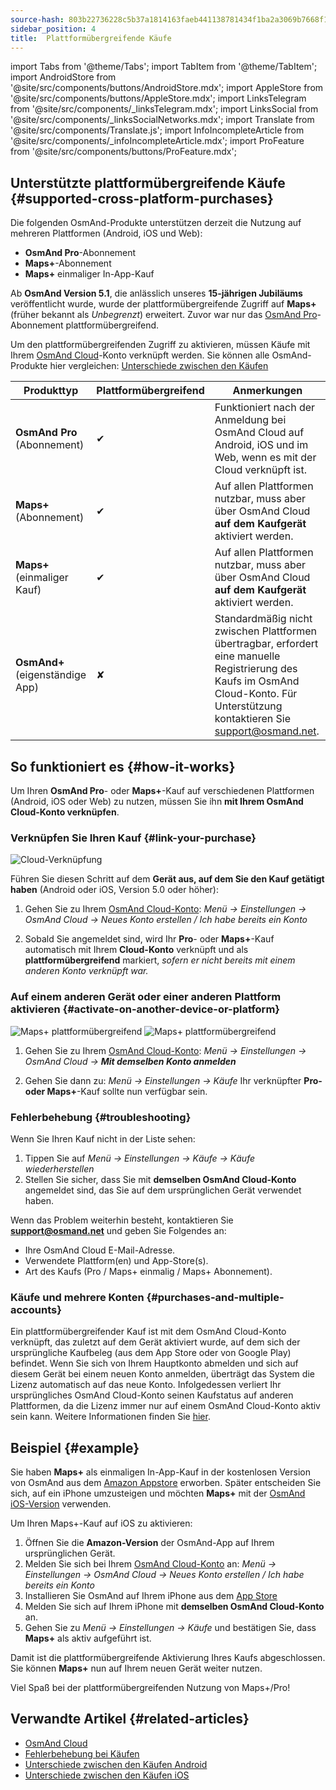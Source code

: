 ```yaml
---
source-hash: 803b22736228c5b37a1814163faeb441138781434f1ba2a3069b7668f1ffe213
sidebar_position: 4
title:  Plattformübergreifende Käufe
---
```

import Tabs from '@theme/Tabs';
import TabItem from '@theme/TabItem';
import AndroidStore from '@site/src/components/buttons/AndroidStore.mdx';
import AppleStore from '@site/src/components/buttons/AppleStore.mdx';
import LinksTelegram from '@site/src/components/_linksTelegram.mdx';
import LinksSocial from '@site/src/components/_linksSocialNetworks.mdx';
import Translate from '@site/src/components/Translate.js';
import InfoIncompleteArticle from '@site/src/components/_infoIncompleteArticle.mdx';
import ProFeature from '@site/src/components/buttons/ProFeature.mdx';



## Unterstützte plattformübergreifende Käufe {#supported-cross-platform-purchases}

Die folgenden OsmAnd-Produkte unterstützen derzeit die Nutzung auf mehreren Plattformen (Android, iOS und Web):

- **OsmAnd Pro**-Abonnement
- **Maps+**-Abonnement
- **Maps+** einmaliger In-App-Kauf

Ab **OsmAnd Version 5.1**, die anlässlich unseres **15-jährigen Jubiläums** veröffentlicht wurde, wurde der plattformübergreifende Zugriff auf **Maps+** (früher bekannt als *Unbegrenzt*) erweitert. Zuvor war nur das [OsmAnd Pro](../personal/osmand-cloud.md#cross-platform)-Abonnement plattformübergreifend.

Um den plattformübergreifenden Zugriff zu aktivieren, müssen Käufe mit Ihrem [OsmAnd Cloud](../personal/osmand-cloud.md#login)-Konto verknüpft werden.
Sie können alle OsmAnd-Produkte hier vergleichen: [Unterschiede zwischen den Käufen](https://osmand.net/docs/user/purchases/android/#difference-between-purchases)

| **Produkttyp** | **Plattformübergreifend** | **Anmerkungen** |
|-------------------------------|--------------------|--------------------------------------------------------------------------|
| **OsmAnd Pro** (Abonnement) | ✔ | Funktioniert nach der Anmeldung bei OsmAnd Cloud auf Android, iOS und im Web, wenn es mit der Cloud verknüpft ist. |
| **Maps+** (Abonnement) | ✔ | Auf allen Plattformen nutzbar, muss aber über OsmAnd Cloud **auf dem Kaufgerät** aktiviert werden. |
| **Maps+** (einmaliger Kauf) | ✔ | Auf allen Plattformen nutzbar, muss aber über OsmAnd Cloud **auf dem Kaufgerät** aktiviert werden. |
| **OsmAnd+** (eigenständige App) | ✘ | Standardmäßig nicht zwischen Plattformen übertragbar, erfordert eine manuelle Registrierung des Kaufs im OsmAnd Cloud-Konto. Für Unterstützung kontaktieren Sie support@osmand.net. |


## So funktioniert es {#how-it-works}

Um Ihren **OsmAnd Pro**- oder **Maps+**-Kauf auf verschiedenen Plattformen (Android, iOS oder Web) zu nutzen, müssen Sie ihn **mit Ihrem OsmAnd Cloud-Konto verknüpfen**.

### Verknüpfen Sie Ihren Kauf {#link-your-purchase}

![Cloud-Verknüpfung](@site/static/img/purchases/cloud_activation.png)

Führen Sie diesen Schritt auf dem **Gerät aus, auf dem Sie den Kauf getätigt haben** (Android oder iOS, Version 5.0 oder höher):

1. Gehen Sie zu Ihrem [OsmAnd Cloud-Konto](../personal/osmand-cloud.md#login):
   _Menü → Einstellungen → OsmAnd Cloud → Neues Konto erstellen / Ich habe bereits ein Konto_

2. Sobald Sie angemeldet sind, wird Ihr **Pro**- oder **Maps+**-Kauf automatisch mit Ihrem **Cloud-Konto** verknüpft und als **plattformübergreifend** markiert, *sofern er nicht bereits mit einem anderen Konto verknüpft war.*



### Auf einem anderen Gerät oder einer anderen Plattform aktivieren {#activate-on-another-device-or-platform}

![Maps+ plattformübergreifend](@site/static/img/purchases/cross_purchase.png)
![Maps+ plattformübergreifend](@site/static/img/purchases/cross_purchase_1.png)

1. Gehen Sie zu Ihrem [OsmAnd Cloud-Konto](../personal/osmand-cloud.md#login):
   *Menü → Einstellungen → OsmAnd Cloud →* ***Mit demselben Konto anmelden***

2. Gehen Sie dann zu:
   *Menü → Einstellungen → Käufe*
   Ihr verknüpfter **Pro- oder Maps+**-Kauf sollte nun verfügbar sein.


### Fehlerbehebung {#troubleshooting}

Wenn Sie Ihren Kauf nicht in der Liste sehen:

1. Tippen Sie auf *Menü → Einstellungen → Käufe → Käufe wiederherstellen*
2. Stellen Sie sicher, dass Sie mit **demselben OsmAnd Cloud-Konto** angemeldet sind, das Sie auf dem ursprünglichen Gerät verwendet haben.

Wenn das Problem weiterhin besteht, kontaktieren Sie **support@osmand.net** und geben Sie Folgendes an:

- Ihre OsmAnd Cloud E-Mail-Adresse.
- Verwendete Plattform(en) und App-Store(s).
- Art des Kaufs (Pro / Maps+ einmalig / Maps+ Abonnement).


### Käufe und mehrere Konten {#purchases-and-multiple-accounts}

Ein plattformübergreifender Kauf ist mit dem OsmAnd Cloud-Konto verknüpft, das zuletzt auf dem Gerät aktiviert wurde, auf dem sich der ursprüngliche Kaufbeleg (aus dem App Store oder von Google Play) befindet. Wenn Sie sich von Ihrem Hauptkonto abmelden und sich auf diesem Gerät bei einem neuen Konto anmelden, überträgt das System die Lizenz automatisch auf das neue Konto. Infolgedessen verliert Ihr ursprüngliches OsmAnd Cloud-Konto seinen Kaufstatus auf anderen Plattformen, da die Lizenz immer nur auf einem OsmAnd Cloud-Konto aktiv sein kann. Weitere Informationen finden Sie [hier](../troubleshooting/purchases_payments.md#purchase-association-with-multiple-osmand-cloud-accounts).


## Beispiel {#example}

Sie haben **Maps+** als einmaligen In-App-Kauf in der kostenlosen Version von OsmAnd aus dem [Amazon Appstore](https://www.amazon.com/OsmAnd-Maps-Navigation/dp/B00D0SA8I8) erworben.
Später entscheiden Sie sich, auf ein iPhone umzusteigen und möchten **Maps+** mit der [OsmAnd iOS-Version](https://apps.apple.com/app/osmand-maps-travel-navigate/id934850257) verwenden.

Um Ihren Maps+-Kauf auf iOS zu aktivieren:

1. Öffnen Sie die **Amazon-Version** der OsmAnd-App auf Ihrem ursprünglichen Gerät.
2. Melden Sie sich bei Ihrem [OsmAnd Cloud-Konto](../personal/osmand-cloud.md#login) an:
   *Menü → Einstellungen → OsmAnd Cloud → Neues Konto erstellen / Ich habe bereits ein Konto*
3. Installieren Sie OsmAnd auf Ihrem iPhone aus dem [App Store](https://apps.apple.com/app/osmand-maps-travel-navigate/id934850257)
4. Melden Sie sich auf Ihrem iPhone mit **demselben OsmAnd Cloud-Konto** an.
5. Gehen Sie zu *Menü → Einstellungen → Käufe* und bestätigen Sie, dass **Maps+** als aktiv aufgeführt ist.

Damit ist die plattformübergreifende Aktivierung Ihres Kaufs abgeschlossen. Sie können **Maps+** nun auf Ihrem neuen Gerät weiter nutzen.

Viel Spaß bei der plattformübergreifenden Nutzung von Maps+/Pro!


## Verwandte Artikel {#related-articles}

- [OsmAnd Cloud](../personal/osmand-cloud.md)
- [Fehlerbehebung bei Käufen](../troubleshooting/purchases_payments.md)
- [Unterschiede zwischen den Käufen Android](./android.md#difference-between-purchases-android)
- [Unterschiede zwischen den Käufen iOS](./ios.md#difference-between-purchases-ios)